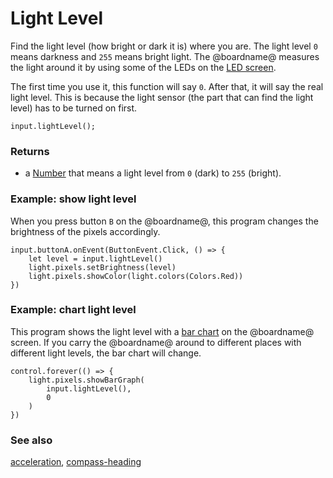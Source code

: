 # Light Level

Find the light level (how bright or dark it is) where you are.
The light level ``0`` means darkness and ``255`` means bright light. 
The @boardname@ measures the light around it by using some of the
LEDs on the [LED screen](/device/screen).

The first time you use it, this function will say ``0``.
After that, it will say the real light level.
This is because the light sensor (the part that can find the light level)
has to be turned on first.

```sig
input.lightLevel();
```

### Returns

* a [Number](/types/number) that means a light level from ``0`` (dark) to ``255`` (bright).

### Example: show light level

When you press button `B` on the @boardname@, this
program changes the brightness of the pixels accordingly.

```blocks
input.buttonA.onEvent(ButtonEvent.Click, () => {
    let level = input.lightLevel()
    light.pixels.setBrightness(level)
    light.pixels.showColor(light.colors(Colors.Red))
})
```

### Example: chart light level

This program shows the light level with a [bar chart](/reference/led/plot-bar-graph) on the @boardname@ screen.
If you carry the @boardname@ around to different places with different light levels,
the bar chart will change.

```blocks
control.forever(() => {
    light.pixels.showBarGraph(
        input.lightLevel(),
        0
    )
})
```

### See also

[acceleration](/reference/input/acceleration), [compass-heading](/reference/input/compass-heading)

